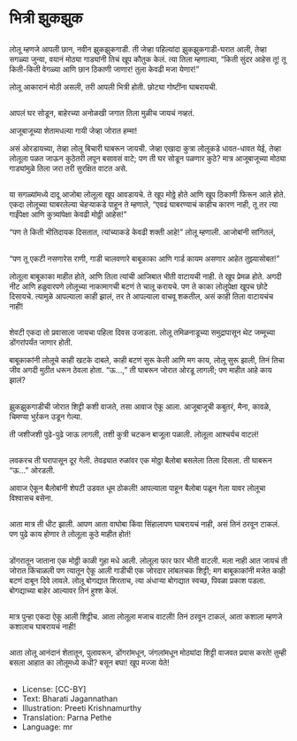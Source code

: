 # भित्री झुकझुक

##
लोलू म्हणजे आपली छान, नवीन झुकझुकगाडी. ती जेव्हा पहिल्यांदा झुकझुकगाडी-घरात आली, तेव्हा सगळ्या जुन्या, वयानं मोठ्या गाड्यांनी तिचं खूप कौतुक केलं. त्या तिला म्हणाल्या, “किती सुंदर आहेस तू! तू किती-किती वेगळ्या आणि छान ठिकाणी जाणार! तुला केवढी मजा येणार!”

लोलू आकारानं मोठी असली, तरी आपली भित्री होती. छोट्या गोष्टींना घाबरायची.

##
आपलं घर सोडून, बाहेरच्या अनोळखी जगात तिला मुळीच जायचं नव्हतं.

आजूबाजूच्या शेतामधल्या गायी जेव्हा जोरात  हम्मा! 

असं ओरडायच्या, तेव्हा लोलू बिचारी घाबरून जायची. जेव्हा एखादा कुत्रा लोलूकडे धावत-धावत येई, तेव्हा लोलूला पळत जाऊन कुठेतरी लपून बसावसं वाटे; पण ती घर सोडून पळणार कुठे? मात्र आजूबाजूच्या मोठ्या गाड्यांमुळे तिला जरा तरी सुरक्षित वाटत असे.

##
या सगळ्यांमध्ये दादू आजोबा लोलूला खूप आवडायचे. ते खूप मोठ्ठे होते आणि खूप ठिकाणी फिरून आले होते. एकदा लोलूच्या घाबरलेल्या चेहर्‍याकडे पाहून ते म्हणाले, “एवढं घाबरण्याचं काहीच कारण नाही, तू तर त्या गाईंपेक्षा आणि कुत्र्यांपेक्षा केवढी मोठ्ठी आहेस!”

“पण ते किती भीतिदायक दिसतात, त्यांच्याकडे केवढी शक्ती आहे!” लोलू म्हणाली. आजोबांनी सांगितलं,

##
“पण तू एकटी नसणारेस राणी, गाडी चालवणारे बाबूकाका आणि गार्ड कायम असणार आहेत तुझ्यासोबत!”

लोलूला बाबूकाका माहीत होते, आणि तिला त्यांची आजिबात भीती वाटायची नाही. ते खूप प्रेमळ होते. अगदी नीट आणि हळुवारपणे लोलूच्या नाकामागची बटणं ते चालू करायचे. पण ते काका लोलूपेक्षा खूपच छोटे दिसायचे. त्यामुळे आपल्याला काही झालं, तर ते आपल्याला वाचवू शकतील, असं काही तिला वाटायचंच नाही!

##
शेवटी एकदा तो प्रवासाला जायचा पहिला दिवस उजाडला. लोलू तमिळनाडूच्या  समुद्रापासून थेट जम्मूच्या डोंगरांपर्यंत जाणार होती.

बाबूकाकांनी लोलूचे काही खटके दाबले, काही बटणं सुरू केली आणि मग काय, लोलू सुरू झाली, तिनं तिचा जीव अगदी मुठीत धरून ठेवला होता. “ऊ...,” ती घाबरून जोरात ओरडू लागली; पण माहीत आहे काय झालं?

##
झुकझुकगाडीची जोरात शिट्टी कशी वाजते, तसा आवाज ऐकू आला. आजूबाजूची कबुतरं, मैना, कावळे, चिमण्या भुर्रकन उडून गेल्या.

ती जशीजशी पुढे-पुढे जाऊ लागली, तशी कुत्री चटकन बाजूला पळाली. लोलूला आश्‍चर्यच वाटलं!

##
लवकरच ती घरापासून दूर गेली. तेवढ्यात रुळांवर एक मोठ्ठा बैलोबा बसलेला तिला दिसला. ती घाबरून “ऊ...” ओरडली.

आवाज ऐकून बैलोबांनी शेपटी उडवत धूम ठोकली! आपल्याला पाहून बैलोबा पळून गेला यावर लोलूचा विश्‍वासच बसेना.

##
आता मात्र ती धीट झाली. आपण आता वाघोबा किंवा सिंहालापण घाबरायचं नाही, असं तिनं ठरवून टाकलं. पण पुढे काय होणार ते लोलूला कुठे माहीत होतं!

##
डोंगरातून जाताना एक मोठ्ठी काळी गुहा मधे आली. लोलूला फार फार भीती वाटली.  मला नाही आत जायचं  ती जोरात किंचाळली पण त्यातून ऐकू आली गाडीची एक जोरदार लांबलचक शिट्टी; मग बाबूकाकांनी मजेत काही बटणं दाबून दिवे लावले. लोलू बोगद्यात शिरताच, त्या अंधार्‍या बोगद्यात स्वच्छ, पिवळा प्रकाश पडला. बोगद्याच्या बाहेर आल्यावर तिनं  हुश्श  केलं.

##
मात्र पुन्हा एकदा ऐकू आली शिट्टीच. आता लोलूला मजाच वाटली! तिनं ठरवून टाकलं, आता कशाला म्हणजे कशालाच घाबरायचं नाही!

##
आता लोलू आनंदानं शेतातून, पुलावरून, डोंगरांमधून, जंगलांमधून मोठ्यांदा शिट्टी वाजवत प्रवास करते! तुम्ही बसला आहात का लोलूमध्ये कधी? बसून बघा! खूप मज्जा येते!

##
* License: [CC-BY]
* Text: Bharati Jagannathan
* Illustration: Preeti Krishnamurthy
* Translation: Parna Pethe
* Language: mr
